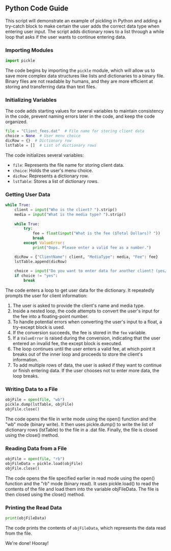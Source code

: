 ## Python Code Guide
This script will demonstrate an example of pickling in Python and adding a try-catch block to make certain the user adds the correct data type when entering user input. The script adds dictionary rows to a list through a while loop that asks if the user wants to continue entering data.

### Importing Modules
```python
import pickle
```
The code begins by importing the `pickle` module, which will allow us to save more complex data structures like lists and dictionaries to a binary file. Binary files are not readable by humans, and they are more efficient at storing and transferring data than text files. 

### Initializing Variables
The code adds starting values for several variables to maintain consistency in the code, prevent naming errors later in the code, and keep the code organized.
```python
file = "Client_fees.dat"  # File name for storing client data
choice = None  # User menu choice
dicRow = {}  # Dictionary row
lstTable = []  # List of dictionary rows
```
The code initializes several variables:
- `file`: Represents the file name for storing client data.
- `choice`: Holds the user's menu choice.
- `dicRow`: Represents a dictionary row.
- `lstTable`: Stores a list of dictionary rows.

### Getting User Data
```python
while True:
    client = input("Who is the client? ").strip()
    media = input("What is the media type? ").strip()
    
    while True:
        try:
            fee = float(input("What is the fee ($Total Dollars)? "))
            break
        except ValueError:
            print("Oops. Please enter a valid fee as a number.")

    dicRow = {"ClientName": client, "MediaType": media, "Fee": fee}
    lstTable.append(dicRow)
    
    choice = input("Do you want to enter data for another client? (yes/no): ").lower().strip()
    if choice != "yes":
        break
```
The code enters a loop to get user data for the dictionary. It repeatedly prompts the user for client information:
1. The user is asked to provide the client's name and media type.
2. Inside a nested loop, the code attempts to convert the user's input for the fee into a floating-point number.
3. To handle potential errors when converting the user's input to a float, a try-except block is used.
4. If the conversion succeeds, the fee is stored in the `fee` variable.
5. If a `ValueError` is raised during the conversion, indicating that the user entered an invalid fee, the except block is executed.
6. The loop continues until the user enters a valid fee, at which point it breaks out of the inner loop and proceeds to store the client's information.
7. To add multiple rows of data, the user is asked if they want to continue or finish entering data. If the user chooses not to enter more data, the loop breaks.

### Writing Data to a File
```python
objFile = open(file, "wb")
pickle.dump(lstTable, objFile)
objFile.close()
```
The code opens the file in write mode using the open() function and the "wb" mode (binary write). It then uses pickle.dump() to write the list of dictionary rows (lstTable) to the file in a .dat file. Finally, the file is closed using the close() method.

### Reading Data from a File
```python
objFile = open(file, "rb")
objFileData = pickle.load(objFile)
objFile.close()
```
The code opens the file specified earlier in read mode using the open() function and the "rb" mode (binary read). It uses pickle.load() to read the contents of the file and load them into the variable objFileData. The file is then closed using the close() method.

### Printing the Read Data
```python
print(objFileData)
```
The code prints the contents of `objFileData`, which represents the data read from the file.

We're done! Hooray!


